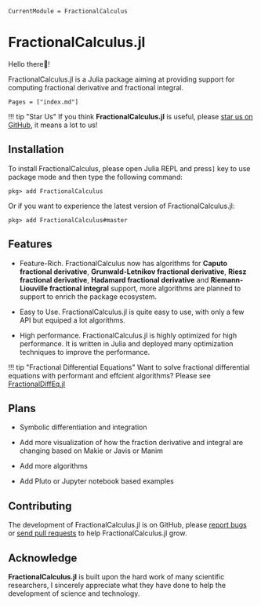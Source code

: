 ```@meta
CurrentModule = FractionalCalculus
```

# FractionalCalculus.jl

Hello there👋!

FractionalCalculus.jl is a Julia package aiming at providing support for computing fractional derivative and fractional integral.

```@contents
Pages = ["index.md"]
```

!!! tip "Star Us"
	If you think **FractionalCalculus.jl** is useful, please [star us on GitHub](httpd://github.com/SciFracX/FractionalCalculus.jl), it means a lot to us!

## Installation

To install FractionalCalculus, please open Julia REPL and press`]` key to use package mode and then type the following command:

```julia-repl
pkg> add FractionalCalculus
```

Or if you want to experience the latest version of FractionalCalculus.jl:

```julia-repl
pkg> add FractionalCalculus#master
```

## Features

* Feature-Rich. FractionalCalculus now has algorithms for **Caputo fractional derivative**, **Grunwald-Letnikov fractional derivative**, **Riesz fractional derivative**, **Hadamard fractional derivative** and **Riemann-Liouville fractional integral** support, more algorithms are planned to support to enrich the package ecosystem.

* Easy to Use. FractionalCalculus.jl is quite easy to use, with only a few API but equiped a lot algorithms.

* High performance. FractionalCalculus.jl is highly optimized for high performance. It is written in Julia and deployed many optimization techniques to improve the performance.

!!! tip "Fractional Differential Equations"
	Want to solve fractional differential equations with performant and effcient algorithms? Please see [FractionalDiffEq.jl](https://github.com/SciFracX/FractionalDiffEq.jl)

## Plans

- Symbolic differentiation and integration

- Add more visualization of how the fraction derivative and integral are changing based on Makie or Javis or Manim

- Add more algorithms

- Add Pluto or Jupyter notebook based examples

## Contributing

The development of FractionalCalculus.jl is on GitHub, please [report bugs](https://github.com/SciFracX/FractionalCalculus.jl/issues) or [send pull requests](https://github.com/SciFracX/FractionalCalculus.jl/pulls) to help FractionalCalculus.jl grow.

## Acknowledge

**FractionalCalculus.jl** is built upon the hard work of many scientific researchers, I sincerely appreciate what they have done to help the development of science and technology.